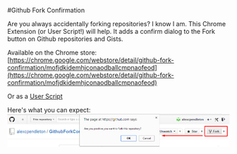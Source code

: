 #Github Fork Confirmation

Are you always accidentally forking repositories? I know I am. This Chrome Extension (or User Script!) will help. It adds a confirm dialog to the Fork button on Github repositories and Gists.

Available on the Chrome store: 
[https://chrome.google.com/webstore/detail/github-fork-confirmation/mofjdkidemhjconaodballcmpnaofeod](https://chrome.google.com/webstore/detail/github-fork-confirmation/mofjdkidemhjconaodballcmpnaofeod)

Or as a [User Script](source/UserScript/GithubForkConfirmation.user.js)

Here's what you can expect:
![Screenshot](/meta/Screenshot.png)
